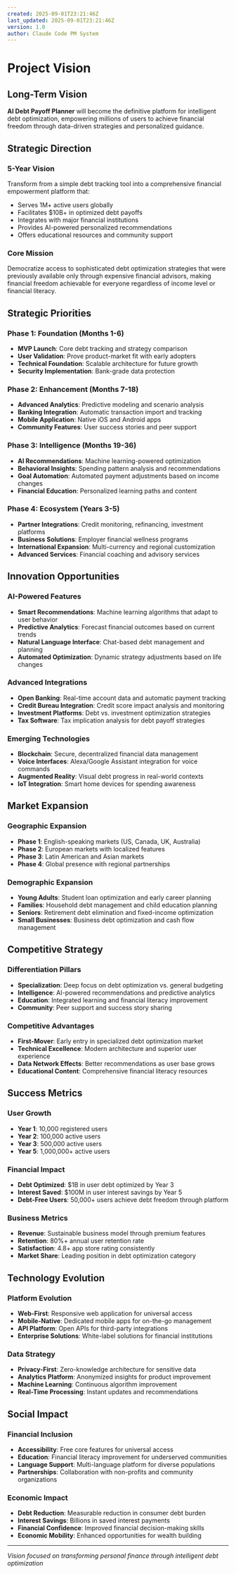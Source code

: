 ```yaml
---
created: 2025-09-01T23:21:46Z
last_updated: 2025-09-01T23:21:46Z
version: 1.0
author: Claude Code PM System
---
```


# Project Vision

## Long-Term Vision

**AI Debt Payoff Planner** will become the definitive platform for intelligent debt optimization, empowering millions of users to achieve financial freedom through data-driven strategies and personalized guidance.

## Strategic Direction

### 5-Year Vision
Transform from a simple debt tracking tool into a comprehensive financial empowerment platform that:
- Serves 1M+ active users globally
- Facilitates $10B+ in optimized debt payoffs
- Integrates with major financial institutions
- Provides AI-powered personalized recommendations
- Offers educational resources and community support

### Core Mission
Democratize access to sophisticated debt optimization strategies that were previously available only through expensive financial advisors, making financial freedom achievable for everyone regardless of income level or financial literacy.

## Strategic Priorities

### Phase 1: Foundation (Months 1-6)
- **MVP Launch**: Core debt tracking and strategy comparison
- **User Validation**: Prove product-market fit with early adopters
- **Technical Foundation**: Scalable architecture for future growth
- **Security Implementation**: Bank-grade data protection

### Phase 2: Enhancement (Months 7-18)
- **Advanced Analytics**: Predictive modeling and scenario analysis
- **Banking Integration**: Automatic transaction import and tracking
- **Mobile Application**: Native iOS and Android apps
- **Community Features**: User success stories and peer support

### Phase 3: Intelligence (Months 19-36)
- **AI Recommendations**: Machine learning-powered optimization
- **Behavioral Insights**: Spending pattern analysis and recommendations
- **Goal Automation**: Automated payment adjustments based on income changes
- **Financial Education**: Personalized learning paths and content

### Phase 4: Ecosystem (Years 3-5)
- **Partner Integrations**: Credit monitoring, refinancing, investment platforms
- **Business Solutions**: Employer financial wellness programs
- **International Expansion**: Multi-currency and regional customization
- **Advanced Services**: Financial coaching and advisory services

## Innovation Opportunities

### AI-Powered Features
- **Smart Recommendations**: Machine learning algorithms that adapt to user behavior
- **Predictive Analytics**: Forecast financial outcomes based on current trends
- **Natural Language Interface**: Chat-based debt management and planning
- **Automated Optimization**: Dynamic strategy adjustments based on life changes

### Advanced Integrations
- **Open Banking**: Real-time account data and automatic payment tracking
- **Credit Bureau Integration**: Credit score impact analysis and monitoring
- **Investment Platforms**: Debt vs. investment optimization strategies
- **Tax Software**: Tax implication analysis for debt payoff strategies

### Emerging Technologies
- **Blockchain**: Secure, decentralized financial data management
- **Voice Interfaces**: Alexa/Google Assistant integration for voice commands
- **Augmented Reality**: Visual debt progress in real-world contexts
- **IoT Integration**: Smart home devices for spending awareness

## Market Expansion

### Geographic Expansion
- **Phase 1**: English-speaking markets (US, Canada, UK, Australia)
- **Phase 2**: European markets with localized features
- **Phase 3**: Latin American and Asian markets
- **Phase 4**: Global presence with regional partnerships

### Demographic Expansion
- **Young Adults**: Student loan optimization and early career planning
- **Families**: Household debt management and child education planning
- **Seniors**: Retirement debt elimination and fixed-income optimization
- **Small Businesses**: Business debt optimization and cash flow management

## Competitive Strategy

### Differentiation Pillars
- **Specialization**: Deep focus on debt optimization vs. general budgeting
- **Intelligence**: AI-powered recommendations and predictive analytics
- **Education**: Integrated learning and financial literacy improvement
- **Community**: Peer support and success story sharing

### Competitive Advantages
- **First-Mover**: Early entry in specialized debt optimization market
- **Technical Excellence**: Modern architecture and superior user experience
- **Data Network Effects**: Better recommendations as user base grows
- **Educational Content**: Comprehensive financial literacy resources

## Success Metrics

### User Growth
- **Year 1**: 10,000 registered users
- **Year 2**: 100,000 active users
- **Year 3**: 500,000 active users
- **Year 5**: 1,000,000+ active users

### Financial Impact
- **Debt Optimized**: $1B in user debt optimized by Year 3
- **Interest Saved**: $100M in user interest savings by Year 5
- **Debt-Free Users**: 50,000+ users achieve debt freedom through platform

### Business Metrics
- **Revenue**: Sustainable business model through premium features
- **Retention**: 80%+ annual user retention rate
- **Satisfaction**: 4.8+ app store rating consistently
- **Market Share**: Leading position in debt optimization category

## Technology Evolution

### Platform Evolution
- **Web-First**: Responsive web application for universal access
- **Mobile-Native**: Dedicated mobile apps for on-the-go management
- **API Platform**: Open APIs for third-party integrations
- **Enterprise Solutions**: White-label solutions for financial institutions

### Data Strategy
- **Privacy-First**: Zero-knowledge architecture for sensitive data
- **Analytics Platform**: Anonymized insights for product improvement
- **Machine Learning**: Continuous algorithm improvement
- **Real-Time Processing**: Instant updates and recommendations

## Social Impact

### Financial Inclusion
- **Accessibility**: Free core features for universal access
- **Education**: Financial literacy improvement for underserved communities
- **Language Support**: Multi-language platform for diverse populations
- **Partnerships**: Collaboration with non-profits and community organizations

### Economic Impact
- **Debt Reduction**: Measurable reduction in consumer debt burden
- **Interest Savings**: Billions in saved interest payments
- **Financial Confidence**: Improved financial decision-making skills
- **Economic Mobility**: Enhanced opportunities for wealth building

---
*Vision focused on transforming personal finance through intelligent debt optimization*
